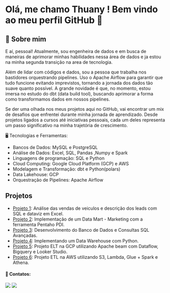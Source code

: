 # Olá, me chamo Thuany ! Bem vindo ao meu perfil GitHub 👋

## 💫 Sobre mim

E aí, pessoal! Atualmente, sou engenheira de dados e em busca de maneiras de aprimorar minhas habilidades nessa área de dados e ja estou na minha segunda transição na area de tecnologia. 

Além de lidar com códigos e dados, sou a pessoa que trabalha nos bastidores orquestrando pipelines. Uso o Apache Airflow para garantir que tudo funcione evitando imprevistos, tornando a jornada dos dados tão suave quanto possível. A grande novidade é que, no momento, estou imersa no estudo do dbt (data build tool), buscando aprimorar a forma como transformamos dados em nossos pipelines.

Se der uma olhada nos meus projetos aqui no GitHub, vai encontrar um mix de desafios que enfrentei durante minha jornada de aprendizado. Desde projetos ligados a cursos até iniciativas pessoais, cada um deles representa um passo significativo na minha trajetória de crescimento.

🖥️ Tecnologias e Ferramentas:

- Bancos de Dados: MySQL e PostgreSQL
- Análise de Dados: Excel, SQL, Pandas ,Numpy e Spark
- Linguagens de programação: SQL e Python
- Cloud Computing: Google Cloud Platform (GCP) e AWS
- Modelagem e Transformação: dbt e Python(polars)
- Data Lakehouse: GCP 
- Orquestração de Pipelines: Apache Airflow


## Projetos
- [Projeto 1](https://github.com/thuanyvermelho/Analises_Dados_SQL/tree/1---An%C3%A1lise-de-Vendas-de-uma-rede-de-lojas-de-veiculos): Análise das vendas de veiculos e descrição dos leads com SQL e dataviz em Excel.
- [Projeto 2](https://github.com/thuanyvermelho/Data_Mart_Pentaho): Implementação de um Data Mart - Marketing com a ferramenta Pentaho PDI.
- [Projeto 3](https://github.com/thuanyvermelho/ProjetoBI_completo/tree/1-Desenvolvimento-do-Banco-de-Dados-e-Consultas-SQL-Avan%C3%A7adas): Desenvolvimento do Banco de Dados e Consultas SQL Avançadas.
- [Projeto 4](https://github.com/thuanyvermelho/ProjetoBI_completo/tree/2-Implementando_DataWarehouse): Implementando um Data Warehouse com Python.    
- [Projeto 5](https://github.com/thuanyvermelho/projeto_gcp_batch_dataflow_bigquery): Projeto ELT na GCP utilizando Apache beam com Dataflow, Bigquery e Looker Studio.
- [Projeto 6](https://github.com/thuanyvermelho/projeto_aws_etl_glue): Projeto ETL na AWS utilizando S3, Lambda, Glue + Spark e Athena.
 

         
   
#### 📩 Contatos:

<div>
<a href ="mailto:thuanyvermelho@gmail.com"><img src="https://img.shields.io/badge/Gmail-D14836?style=for-the-badge&logo=gmail&logoColor=white" 
target="_blank"></a>
<a href="[https://www.linkedin.com/in/thuanyvermelho/](https://www.linkedin.com/in/thuanyvermelho/)" target="_blank"><img src="https://img.shields.io/badge/-LinkedIn-%230077B5?style=for-the-badge&logo=linkedin&logoColor=white" target="_blank"></a>   
</div>
          
          
